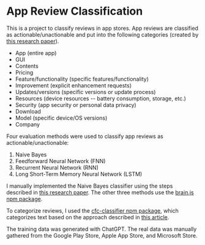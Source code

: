 # App Review Classification
This is a project to classify reviews in app stores. App reviews are classified as actionable/unactionable and put into the following categories (created by <a href="https://doi.org/10.1145/2950290.2950299">this research paper</a>).
- App (entire app)
- GUI
- Contents
- Pricing
- Feature/functionality (specific features/functionality)
- Improvement (explicit enhancement requests)
- Updates/versions (specific versions or update process)
- Resources (device resources -- battery consumption, storage, etc.)
- Security (app security or personal data privacy)
- Download
- Model (specific device/OS versions)
- Company

Four evaluation methods were used to classify app reviews as actionable/unactionable:
1. Naive Bayes
2. Feedforward Neural Network (FNN)
3. Recurrent Neural Network (RNN)
4. Long Short-Term Memory Neural Network (LSTM)

I manually implemented the Naive Bayes classifier using the steps described in <a href="https://courses.cs.washington.edu/courses/cse312/18sp/lectures/naive-bayes/naivebayesnotes.pdf">this research paper</a>. The other three methods use the <a href="https://www.npmjs.com/package/brain.js">brain.js npm package</a>.

To categorize reviews, I used the <a href="https://www.npmjs.com/package/cfc-classifier">cfc-classifier npm package</a>, which categorizes text based on the approach described in <a href="https://dl.acm.org/doi/abs/10.1145/1526709.1526737">this article</a>.

The training data was generated with ChatGPT. The real data was manually gathered from the Google Play Store, Apple App Store, and Microsoft Store.

